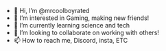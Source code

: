 - 👋 Hi, I’m @mrcoolboyrated
- 👀 I’m interested in Gaming, making new friends!
- 🌱 I’m currently learning science and tech
- 💞️ I’m looking to collaborate on working with others!
- 📫 How to reach me, Discord, insta, ETC

<!---
mrcoolboyrated/mrcoolboyrated is a ✨ special ✨ repository because its `README.md` (this file) appears on your GitHub profile.
You can click the Preview link to take a look at your changes.
--->
